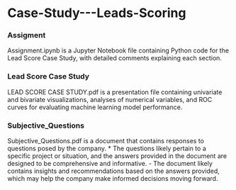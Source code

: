 # Case-Study---Leads-Scoring

<h3>Assigment</h3>
Assignment.ipynb is a Jupyter Notebook file containing Python code for the Lead Score Case Study, with detailed comments explaining each section.
<h3>Lead Score Case Study</h3>
LEAD SCORE CASE STUDY.pdf is a presentation file containing univariate and bivariate visualizations, analyses of numerical variables, and ROC curves for evaluating machine learning model performance.
<h3>Subjective_Questions</h3>
Subjective_Questions.pdf is a document that contains responses to questions posed by the company.
* The questions likely pertain to a specific project or situation, and the answers provided in the document are designed to be comprehensive and informative.
- The document likely contains insights and recommendations based on the answers provided, which may help the company make informed decisions moving forward.



